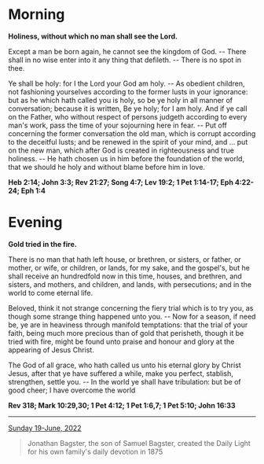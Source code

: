 # Morning

**Holiness, without which no man shall see the Lord.**
 
Except a man be born again, he cannot see the kingdom of God. -- There shall in no wise enter into it any thing that defileth. -- There is no spot in thee.
 
Ye shall be holy: for I the Lord your God am holy. -- As obedient children, not fashioning yourselves according to the former lusts in your ignorance: but as he which hath called you is holy, so be ye holy in all manner of conversation; because it is written, Be ye holy; for I am holy. And if ye call on the Father, who without respect of persons judgeth according to every man's work, pass the time of your sojourning here in fear. -- Put off concerning the former conversation the old man, which is corrupt according to the deceitful lusts; and be renewed in the spirit of your mind, and ... put on the new man, which after God is created in righteousness and true holiness. -- He hath chosen us in him before the foundation of the world, that we should he holy and without blame before him in love.  

**Heb 2:14; John 3:3; Rev 21:27; Song 4:7; Lev 19:2; 1 Pet 1:14-17; Eph 4:22-24; Eph 1:4**

# Evening

**Gold tried in the fire.**
 
There is no man that hath left house, or brethren, or sisters, or father, or mother, or wife, or children, or lands, for my sake, and the gospel's, but he shall receive an hundredfold now in this time, houses, and brethren, and sisters, and mothers, and children, and lands, with persecutions; and in the world to come eternal life.
 
Beloved, think it not strange concerning the fiery trial which is to try you, as though some strange thing happened unto you. -- Now for a season, if need be, ye are in heaviness through manifold temptations: that the trial of your faith, being much more precious than of gold that perisheth, though it be tried with fire, might be found unto praise and honour and glory at the appearing of Jesus Christ.
 
The God of all grace, who hath called us unto his eternal glory by Christ Jesus, after that ye have suffered a while, make you perfect, stablish, strengthen, settle you. -- In the world ye shall have tribulation: but be of good cheer; I have overcome the world  

**Rev 318; Mark 10:29,30; 1 Pet 4:12; 1 Pet 1:6,7; 1 Pet 5:10; John 16:33**

---

[Sunday 19-June, 2022](https://t.me/s/daily_light)

> Jonathan Bagster, the son of Samuel Bagster, created the Daily Light for his own family's daily devotion in 1875

